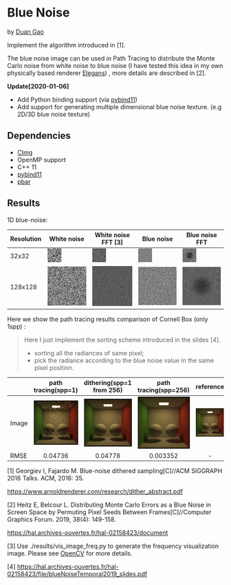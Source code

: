 # Blue Noise

by [Duan Gao](https://gao-duan.github.io/)

Implement the algorithm introduced in [1].

The blue noise image can be used in Path Tracing to distribute the Monte Carlo noise from white noise to blue noise (I have tested this idea in my own physically based renderer [Elegans](https://github.com/gao-duan/Elegans)) , more details are described in [2]. 

**Update[2020-01-06]**

- Add Python binding support (via [pybind11](https://github.com/pybind/pybind11/tree/98f1bbb8004f654ba9e26717bdf5912fb899b05a))
- Add support for generating multiple dimensional blue noise texture. (e.g 2D/3D blue noise texture)

## Dependencies

- [CImg](https://github.com/dtschump/CImg)
- OpenMP support
- C++ 11
- [pybind11](https://github.com/pybind/pybind11)
- [pbar](https://github.com/Jvanrhijn/pbar)

## Results

1D blue-noise:

| Resolution | White noise                       | White noise FFT [3]           | Blue noise | Blue noise FFT |
| ---------- | --------------------------------- | -------------------------------------- | ---------- | -------------- |
| 32x32      | ![](./results/white_noise_32.bmp) | ![](./results/white_noise_32_freq.bmp) | ![](./results/blue_noise_32.bmp)              |       ![](./results/blue_noise_32_freq.bmp)      |
| 128x128    | ![](./results/white_noise_128.bmp) | ![](./results/white_noise_128_freq.bmp)      |     ![](./results/blue_noise_128.bmp)       |        ![](./results/blue_noise_128_freq.bmp)        |

 

Here we show the path tracing results comparison of Cornell Box (only 1spp) :

> Here I just implement the sorting scheme introduced in the slides [4].
>
> - sorting all the radiances of same pixel;
> - pick the radiance according to the blue noise value in the same pixel position.



|       |   path tracing(spp=1)   |        dithering(spp=1 from 256)        |   path tracing(spp=256)   |       reference       |
| ----- | :---------------------: | :-------------------------------------: | :-----------------------: | :-------------------: |
| Image | ![](./results/spp1.png) | ![](./results/spp1_dither_from_256.png) | ![](./results/spp256.png) | ![](./results/gt.png) |
| RMSE  |         0.04736         |                 0.04778                 |         0.003352          |           -           |




[1] Georgiev I, Fajardo M. Blue-noise dithered sampling[C]//ACM SIGGRAPH 2016 Talks. ACM, 2016: 35.

https://www.arnoldrenderer.com/research/dither_abstract.pdf

[2] Heitz E, Belcour L. Distributing Monte Carlo Errors as a Blue Noise in Screen Space by Permuting Pixel Seeds Between Frames[C]//Computer Graphics Forum. 2019, 38(4): 149-158.

https://hal.archives-ouvertes.fr/hal-02158423/document

[3] Use ./results/vis_image_freq.py to generate the frequency visualization image. Please see [OpenCV](https://docs.opencv.org/3.0-beta/doc/py_tutorials/py_imgproc/py_transforms/py_fourier_transform/py_fourier_transform.html) for more details.

[4] https://hal.archives-ouvertes.fr/hal-02158423/file/blueNoiseTemporal2019_slides.pdf
